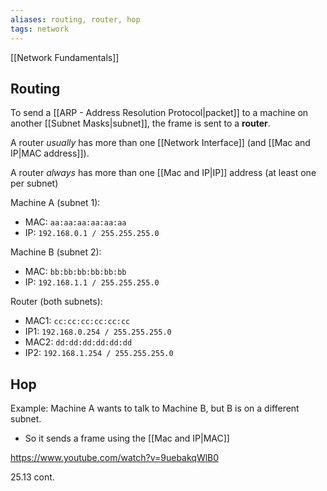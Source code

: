 ```yaml
---
aliases: routing, router, hop
tags: network
---
```

[[Network Fundamentals]]

## Routing
To send a [[ARP - Address Resolution Protocol|packet]] to a machine on another [[Subnet Masks|subnet]], the frame is sent to a **router**.

A router *usually* has more than one [[Network Interface]] (and [[Mac and IP|MAC address]]).

A router *always* has more than one [[Mac and IP|IP]] address (at least one per subnet)

Machine A (subnet 1):
- MAC: `aa:aa:aa:aa:aa:aa`
- IP: `192.168.0.1 / 255.255.255.0`

Machine B (subnet 2):
- MAC: `bb:bb:bb:bb:bb:bb`  
- IP: `192.168.1.1 / 255.255.255.0`

Router (both subnets):
- MAC1: `cc:cc:cc:cc:cc:cc`  
- IP1: `192.168.0.254 / 255.255.255.0` 
- MAC2: `dd:dd:dd:dd:dd:dd`  
- IP2: `192.168.1.254 / 255.255.255.0`

## Hop
Example: Machine A wants to talk to Machine B, but B is on a different subnet.
- So it sends a frame using the [[Mac and IP|MAC]]

https://www.youtube.com/watch?v=9uebakqWlB0

25.13 cont.